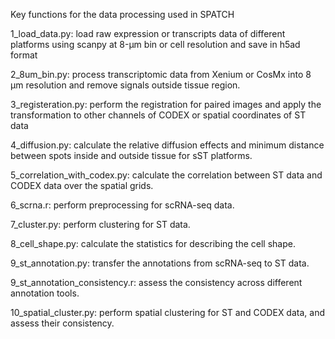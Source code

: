 Key functions for the data processing used in SPATCH

1_load_data.py: load raw expression or transcripts data of different platforms using scanpy at 8-μm bin or cell resolution and save in h5ad format

2_8um_bin.py: process transcriptomic data from Xenium or CosMx into 8 µm resolution and remove signals outside tissue region.

3_registeration.py: perform the registration for paired images and apply the transformation to other channels of CODEX or spatial coordinates of ST data

4_diffusion.py: calculate the relative diffusion effects and minimum distance between spots inside and outside tissue for sST platforms.

5_correlation_with_codex.py: calculate the correlation between ST data and CODEX data over the spatial grids.

6_scrna.r: perform preprocessing for scRNA-seq data.

7_cluster.py: perform clustering for ST data.

8_cell_shape.py: calculate the statistics for describing the cell shape.

9_st_annotation.py: transfer the annotations from scRNA-seq to ST data.

9_st_annotation_consistency.r: assess the consistency across different annotation tools.

10_spatial_cluster.py: perform spatial clustering for ST and CODEX data, and assess their consistency.
